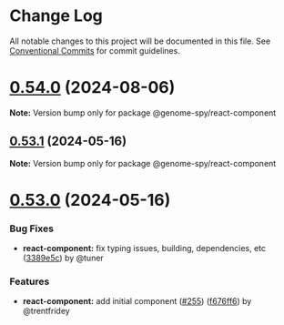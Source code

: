 # Change Log

All notable changes to this project will be documented in this file.
See [Conventional Commits](https://conventionalcommits.org) for commit guidelines.

# [0.54.0](https://github.com/genome-spy/genome-spy/compare/v0.53.1...v0.54.0) (2024-08-06)

**Note:** Version bump only for package @genome-spy/react-component





## [0.53.1](https://github.com/genome-spy/genome-spy/compare/v0.53.0...v0.53.1) (2024-05-16)

**Note:** Version bump only for package @genome-spy/react-component

# [0.53.0](https://github.com/genome-spy/genome-spy/compare/v0.52.0...v0.53.0) (2024-05-16)

### Bug Fixes

* **react-component:** fix typing issues, building, dependencies, etc ([3389e5c](https://github.com/genome-spy/genome-spy/commit/3389e5c7e44bcb09fe267787e4dd99e942c90f79)) by @tuner

### Features

* **react-component:** add initial component ([#255](https://github.com/genome-spy/genome-spy/issues/255)) ([f676ff6](https://github.com/genome-spy/genome-spy/commit/f676ff634922971f728040e2952a45bd57cd2fce)) by @trentfridey

